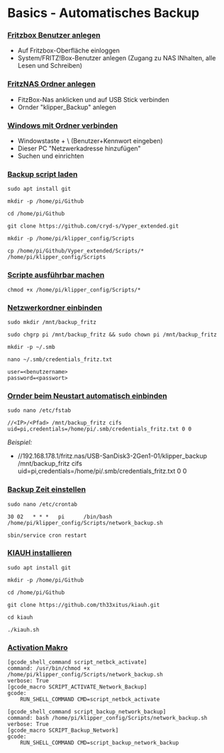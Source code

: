 # Basics - Automatisches Backup  
  
### <u>Fritzbox Benutzer anlegen</u>
- Auf Fritzbox-Oberfläche einloggen
- System/FRITZ!Box-Benutzer anlegen (Zugang zu NAS INhalten, alle Lesen und Schreiben) 
  
### <u>FritzNAS Ordner anlegen</u>
- FitzBox-Nas anklicken und auf USB Stick verbinden
- Ornder "klipper_Backup" anlegen

### <u>Windows mit Ordner verbinden</u>
  - Windowstaste + \\<IP> (Benutzer+Kennwort eingeben)
  - Dieser PC "Netzwerkadresse hinzufügen"
  - Suchen und einrichten


### <u>Backup script laden</u>    
      
```
sudo apt install git
```
```
mkdir -p /home/pi/Github
```
```
cd /home/pi/Github
```
```
git clone https://github.com/cryd-s/Vyper_extended.git  
```  
```
mkdir -p /home/pi/klipper_config/Scripts
```
```
cp /home/pi/Github/Vyper_extended/Scripts/* /home/pi/klipper_config/Scripts
```  
  
### <u>Scripte ausführbar machen</u>  
  
```
chmod +x /home/pi/klipper_config/Scripts/*
```

### <u>Netzwerkordner einbinden</u> 
```
sudo mkdir /mnt/backup_fritz
```
```
sudo chgrp pi /mnt/backup_fritz && sudo chown pi /mnt/backup_fritz
```
```
mkdir -p ~/.smb
```
```
nano ~/.smb/credentials_fritz.txt
```
```
user=<benutzername>
password=<passwort>
```

### <u>Ornder beim Neustart automatisch einbinden</u> 

```
sudo nano /etc/fstab
```
```
//<IP>/<Pfad> /mnt/backup_fritz cifs uid=pi,credentials=/home/pi/.smb/credentials_fritz.txt 0 0
```
_Beispiel:_    
- //192.168.178.1/fritz.nas/USB-SanDisk3-2Gen1-01/klipper_backup /mnt/backup_fritz cifs uid=pi,credentials=/home/pi/.smb/credentials_fritz.txt 0 0  
  
### <u>Backup Zeit einstellen</u> 

```
sudo nano /etc/crontab
```
```
30 02   * * *   pi      /bin/bash /home/pi/klipper_config/Scripts/network_backup.sh
```
```
sbin/service cron restart
```
### <u>KIAUH installieren</u>
```
sudo apt install git
```
```
mkdir -p /home/pi/Github
```
```
cd /home/pi/Github
```
```
git clone https://github.com/th33xitus/kiauh.git 
```
```
cd kiauh
```
```
./kiauh.sh
```
  
### <u>Activation Makro</u>
```
[gcode_shell_command script_netbck_activate]
command: /usr/bin/chmod +x /home/pi/klipper_config/Scripts/network_backup.sh
verbose: True
[gcode_macro SCRIPT_ACTIVATE_Network_Backup]
gcode:
    RUN_SHELL_COMMAND CMD=script_netbck_activate
```
```
[gcode_shell_command script_backup_network_backup]
command: bash /home/pi/klipper_config/Scripts/network_backup.sh
verbose: True
[gcode_macro SCRIPT_Backup_Network]
gcode:
    RUN_SHELL_COMMAND CMD=script_backup_network_backup
```
